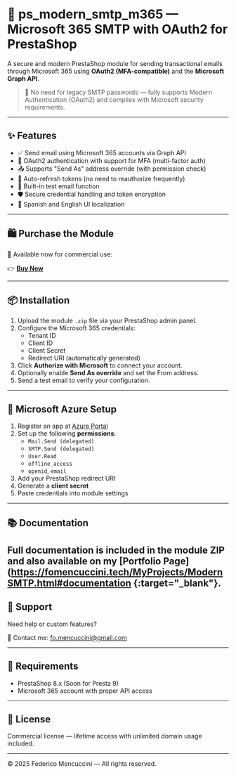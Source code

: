 # 📧 ps_modern_smtp_m365 — Microsoft 365 SMTP with OAuth2 for PrestaShop

A secure and modern PrestaShop module for sending transactional emails through Microsoft 365 using **OAuth2 (MFA-compatible)** and the **Microsoft Graph API**.

> 🔐 No need for legacy SMTP passwords — fully supports Modern Authentication (OAuth2) and complies with Microsoft security requirements.

---

## ✨ Features

- ✅ Send email using Microsoft 365 accounts via Graph API
- 🔐 OAuth2 authentication with support for MFA (multi-factor auth)
- 📤 Supports "Send As" address override (with permission check)
- 🔄 Auto-refresh tokens (no need to reauthorize frequently)
- 🧪 Built-in test email function
- 🛡️ Secure credential handling and token encryption
- 💬 Spanish and English UI localization

---

## 🛍️ Purchase the Module

🎉 Available now for commercial use:

👉 **[Buy Now](https://payhip.com/b/VGn7b{:target="_blank"})**

---

## 📦 Installation

1. Upload the module `.zip` file via your PrestaShop admin panel.
2. Configure the Microsoft 365 credentials:
   - Tenant ID
   - Client ID
   - Client Secret
   - Redirect URI (automatically generated)
3. Click **Authorize with Microsoft** to connect your account.
4. Optionally enable **Send As override** and set the From address.
5. Send a test email to verify your configuration.

---

## 🔧 Microsoft Azure Setup

1. Register an app at [Azure Portal](https://portal.azure.com)
2. Set up the following **permissions**:
   - `Mail.Send (delegated)`
   - `SMTP.Send (delegated)`
   - `User.Read`
   - `offline_access`
   - `openid`, `email`
3. Add your PrestaShop redirect URI
4. Generate a **client secret**
5. Paste credentials into module settings

---

## 📚 Documentation

Full documentation is included in the module ZIP and also available on my [Portfolio Page](https://fomencuccini.tech/MyProjects/ModernSMTP.html#documentation {:target="_blank"}.
---

## 🤝 Support

Need help or custom features?

📩 Contact me: [fo.mencuccini@gmail.com](mailto:fo.mencuccini@gmail.com)

---

## 📌 Requirements

- PrestaShop  8.x (Soon for Presta 9)
- Microsoft 365 account with proper API access

---

## 📃 License

Commercial license — lifetime access with unlimited domain usage included.

---

© 2025 Federico Mencuccini — All rights reserved.
